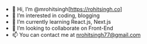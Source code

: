 - 👋 Hi, I’m @mrohitsingh[https://rohitsingh.co]
- 👀 I’m interested in coding, blogging 
- 🌱 I’m currently learning React.js, Next.js
- 💞️ I’m looking to collaborate on Front-End
- 📫 You can contact me at nrohitsingh77@gmail.com

<!---
mrohitsingh/mrohitsingh is a ✨ special ✨ repository because its `README.md` (this file) appears on your GitHub profile.
You can click the Preview link to take a look at your changes.
--->
